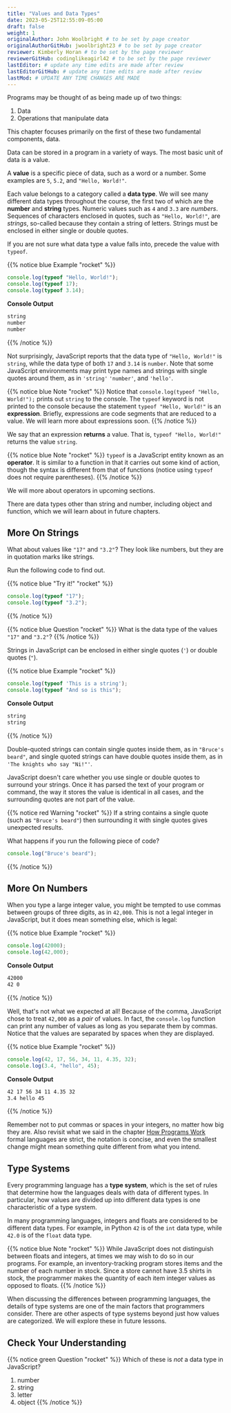 ```yaml
---
title: "Values and Data Types"
date: 2023-05-25T12:55:09-05:00
draft: false
weight: 1
originalAuthor: John Woolbright # to be set by page creator
originalAuthorGitHub: jwoolbright23 # to be set by page creator
reviewer: Kimberly Horan # to be set by the page reviewer
reviewerGitHub: codinglikeagirl42 # to be set by the page reviewer
lastEditor: # update any time edits are made after review
lastEditorGitHub: # update any time edits are made after review
lastMod: # UPDATE ANY TIME CHANGES ARE MADE
---
```


Programs may be thought of as being made up of two things:

1. Data
1. Operations that manipulate data

This chapter focuses primarily on the first of these two fundamental components, data. 

Data can be stored in a program in a variety of ways. The most basic unit of data is a value.

A **value** is a specific piece of data, such as a word or a number. Some examples are `5`, `5.2`, and `"Hello, World!"`.

Each value belongs to a category called a **data type**. We will see many
different data types throughout the course, the first two of which are the
**number** and **string** types. Numeric values such as `4` and `3.3` are
*numbers*. Sequences of characters enclosed in quotes, such as
`"Hello, World!"`, are *strings*, so-called because they contain a string of
letters. Strings must be enclosed in either single or double quotes. 

If you are not sure what data type a value falls into, precede the value with `typeof`.

{{% notice blue Example "rocket" %}}
```javascript
console.log(typeof "Hello, World!");
console.log(typeof 17);
console.log(typeof 3.14);
```

**Console Output**

```bash
string
number
number
```
{{% /notice %}}

Not surprisingly, JavaScript reports that the data type of `"Hello, World!"` is `string`, while the data type of both `17` and `3.14` is `number`. Note that some JavaScript environments may print type names and strings with single quotes around them, as in `'string'` `'number'`, and `'hello'`.

{{% notice blue Note "rocket" %}}
Notice that `console.log(typeof "Hello, World!");` prints out `string` to the console. The `typeof` keyword is not printed to the console because the statement `typeof "Hello, World!"` is an **expression**. Briefly, expressions are code segments that are reduced to a value. We will learn more about expressions soon.
{{% /notice %}}

We say that an expression **returns** a value. That is, `typeof "Hello, World!"` returns the value `string`.

{{% notice blue Note "rocket" %}}
`typeof` is a JavaScript entity known as an **operator**. It is similar to a function in that it carries out some kind of action, though the syntax is different from that of functions (notice using `typeof` does not require parentheses).
{{% /notice %}}

We will more about operators in upcoming sections.

There are data types other than string and number, including object and function, which we will learn about in future chapters.

## More On Strings

What about values like `"17"` and `"3.2"`? They look like numbers, but they are in quotation marks like strings.

Run the following code to find out.

{{% notice blue "Try it!" "rocket" %}}
```javascript
console.log(typeof "17");
console.log(typeof "3.2");
```
{{% /notice %}}

{{% notice blue Question "rocket" %}}
What is the data type of the values `"17"` and `"3.2"`?
{{% /notice %}}

Strings in JavaScript can be enclosed in either single quotes (`'`) or double quotes (`"`).

{{% notice blue Example "rocket" %}}
```javascript
console.log(typeof 'This is a string');
console.log(typeof "And so is this");
```

**Console Output**

```bash
string
string
```
{{% /notice %}}

Double-quoted strings can contain single quotes inside them, as in `"Bruce's beard"`, and single quoted strings can have double quotes inside them, as in `'The knights who say "Ni!"'`.

JavaScript doesn't care whether you use single or double quotes to surround your strings. Once it has parsed the text of your program or command, the way it stores the value is identical in all cases, and the surrounding quotes are not part of the value.

{{% notice red Warning "rocket" %}}
If a string contains a single quote (such as `"Bruce's beard"`) then surrounding it with single quotes gives unexpected results. 

What happens if you run the following piece of code? 

```javascript
console.log("Bruce's beard");
```
{{% /notice %}}

## More On Numbers

When you type a large integer value, you might be tempted to use commas between groups of three digits, as in `42,000`. This is not a legal integer in JavaScript, but it does mean something else, which is legal:

{{% notice blue Example "rocket" %}}
```javascript
console.log(42000);
console.log(42,000);
```

**Console Output**

```bash
42000
42 0
```
{{% /notice %}}

Well, that's not what we expected at all! Because of the comma, JavaScript chose to treat `42,000` as a *pair* of values. In fact, the `console.log` function can print any number of values as long as you separate them by commas. Notice that the values are separated by spaces when they are displayed.

{{% notice blue Example "rocket" %}}
```javascript
console.log(42, 17, 56, 34, 11, 4.35, 32);
console.log(3.4, "hello", 45);
```

**Console Output**

```bash
42 17 56 34 11 4.35 32
3.4 hello 45
```
{{% /notice %}}

<!-- TODO: Update the below link when the How Programs Work chapter is added -->
Remember not to put commas or spaces in your integers, no matter how big they are. Also revisit what we said in the chapter [How Programs Work]() formal languages are strict, the notation is concise, and even the smallest change might mean something quite different from what you intend.

## Type Systems

Every programming language has a **type system**, which is the set of rules that determine how the languages deals with data of different types. In particular, how values are divided up into different data types is one characteristic of a type system.

In many programming languages, integers and floats are considered to be different data types. For example, in Python `42` is of the `int` data type, while `42.0` is of the `float` data type.

{{% notice blue Note "rocket" %}}
While JavaScript does not distinguish between floats and integers, at times we may wish to do so in our programs. For example, an inventory-tracking program stores items and the number of each number in stock. Since a store cannot have 3.5 shirts in stock, the programmer makes the quantity of each item integer values as opposed to floats.
{{% /notice %}}

When discussing the differences between programming languages, the details of type systems are one of the main factors that programmers consider. There are other aspects of type systems beyond just how values are categorized. We will explore these in future lessons.

## Check Your Understanding

{{% notice green Question "rocket" %}}
Which of these is *not* a data type in JavaScript?

1. number
1. string
1. letter
1. object
{{% /notice %}}